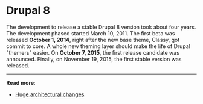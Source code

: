# Drupal 8

The development to release a stable Drupal 8 version took about four years. The development phased started March 10, 2011. The first beta was released **October 1, 2014**, right after the new base theme, Classy, got commit to core. A whole new theming layer should make the life of Drupal "themers" easier. On **October 7, 2015**, the first release candidate was announced. Finally, on November 19, 2015, the first stable version was released.

***

**Read more**:

- [Huge architectural changes](http://buytaert.net/why-the-big-architectural-changes-in-drupal-8)
